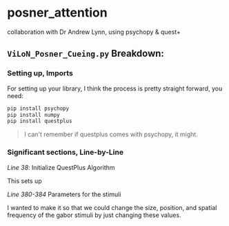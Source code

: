 # posner_attention
collaboration with Dr Andrew Lynn, using psychopy &amp; quest+

## `ViLoN_Posner_Cueing.py` Breakdown:

### Setting up, Imports
For setting up your library, I think the process is pretty straight forward, you need:
```python
pip install psychopy
pip install numpy
pip install questplus
```
> I can't remember if questplus comes with psychopy, it might.

### Significant sections, Line-by-Line

*Line 38*: Initialize QuestPlus Algorithm

This sets up 

*Line 380-384* Parameters for the stimuli

I wanted to make it so that we could change the size, position, and spatial frequency of the gabor stimuli by just changing these values.

